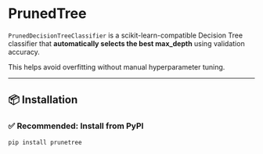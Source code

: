 # PrunedTree

`PrunedDecisionTreeClassifier` is a scikit-learn-compatible Decision Tree classifier that **automatically selects the best max_depth** using validation accuracy.

This helps avoid overfitting without manual hyperparameter tuning.

---

## 📦 Installation

### ✅ Recommended: Install from PyPI

```bash
pip install prunetree
